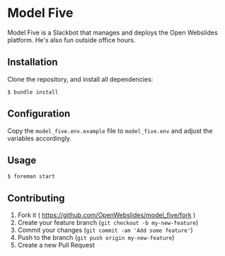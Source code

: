 # Model Five

Model Five is a Slackbot that manages and deploys the Open Webslides platform. He's also fun outside office hours.

## Installation

Clone the repository, and install all dependencies:

```shell
$ bundle install
```

## Configuration

Copy the `model_five.env.example` file to `model_five.env` and adjust the variables accordingly.

## Usage

```shell
$ foreman start
```

## Contributing

1. Fork it ( https://github.com/OpenWebslides/model_five/fork )
2. Create your feature branch (`git checkout -b my-new-feature`)
3. Commit your changes (`git commit -am 'Add some feature'`)
4. Push to the branch (`git push origin my-new-feature`)
5. Create a new Pull Request
